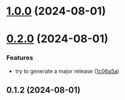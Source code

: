 # [1.0.0](https://github.com/pdcmoreira/conventional-changelog-major-bump-test/compare/v0.2.0...v1.0.0) (2024-08-01)






# [0.2.0](https://github.com/pdcmoreira/conventional-changelog-major-bump-test/compare/v0.1.2...v0.2.0) (2024-08-01)


### Features

* try to generate a major release ([1c06a5a](https://github.com/pdcmoreira/conventional-changelog-major-bump-test/commit/1c06a5a4e68e72a6d144158331433bbb203c2c69))



## 0.1.2 (2024-08-01)



